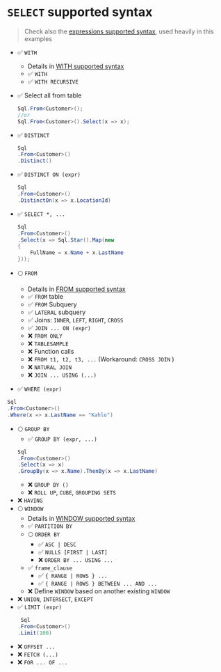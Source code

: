 # `SELECT` supported syntax
> Check also the [expressions supported syntax](./expression.md), 
> used heavily in this examples

-  :white_check_mark: `WITH` 
    - Details in [WITH supported syntax](./with.md)
    - :white_check_mark: `WITH`
    - :white_check_mark: `WITH RECURSIVE`

-  :white_check_mark: Select all from table
    ```csharp
    Sql.From<Customer>();
    //or
    Sql.From<Customer>().Select(x => x);
    ```

-  :white_check_mark: `DISTINCT`
    ```csharp
    Sql
    .From<Customer>()
    .Distinct()
    ```

-  :white_check_mark: `DISTINCT ON (expr)`
    ```csharp
    Sql
    .From<Customer>()
    .DistinctOn(x => x.LocationId)
    ```

-  :white_check_mark: `SELECT *, ...`
    ```csharp
    Sql
    .From<Customer>()
    .Select(x => Sql.Star().Map(new
    {
        FullName = x.Name + x.LastName
    }));
    ```

-  :full_moon: `FROM`
    - Details in [FROM supported syntax](./from.md)
    - :white_check_mark: `FROM` table
    - :white_check_mark: `FROM` Subquery
    - :white_check_mark: `LATERAL` subquery
    - :white_check_mark: Joins: `INNER`, `LEFT`, `RIGHT`, `CROSS`
    - :white_check_mark: `JOIN ... ON (expr)`
    - :x: `FROM ONLY`
    - :x: `TABLESAMPLE`
    - :x: Function calls
    - :x: `FROM t1, t2, t3, ...` (Workaround: `CROSS JOIN` )
    - :x: `NATURAL JOIN`
    - :x: `JOIN ... USING (...)`

-  :white_check_mark: `WHERE (expr)`
```csharp
Sql
.From<Customer>()
.Where(x => x.LastName == "Kahlo")
```

- :full_moon: `GROUP BY`
    - :white_check_mark: `GROUP BY (expr, ...)`
    ```csharp
    Sql
    .From<Customer>()
    .Select(x => x)
    .GroupBy(x => x.Name).ThenBy(x => x.LastName)
    ```
    - :x: `GROUP BY ()`
    - :x: `ROLL UP`, `CUBE`, `GROUPING SETS`
- :x: `HAVING`
- :full_moon: `WINDOW`
    - Details in [WINDOW supported syntax](./window.md)
    - :white_check_mark: `PARTITION BY`
    - :full_moon: `ORDER BY`
        - :white_check_mark: `ASC | DESC`
        - :white_check_mark: `NULLS [FIRST | LAST]`
        - :x: `ORDER BY ... USING ...`
    - :white_check_mark: `frame_clause`
        - :white_check_mark: `{ RANGE | ROWS } ... `
        - :white_check_mark: `{ RANGE | ROWS } BETWEEN ... AND ...`
    - :x: Define `WINDOW` based on another existing `WINDOW`
- :x: `UNION`, `INTERSECT`, `EXCEPT`
- :white_check_mark: `LIMIT (expr)`
    ```csharp
     Sql
    .From<Customer>()
    .Limit(100)
    ```
- :x: `OFFSET ...`
- :x: `FETCH (...)`
- :x: `FOR ... OF ...`
